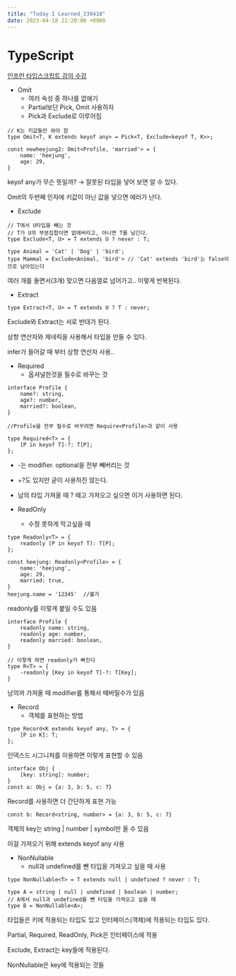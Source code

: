 ```yaml
---
title: "Today I Learned_230418"
date: 2023-04-18 21:20:00 +0900
---
```


# TypeScript
[인프런 타입스크립트 강의 수강](https://www.inflearn.com/course/%ED%83%80%EC%9E%85%EC%8A%A4%ED%81%AC%EB%A6%BD%ED%8A%B8-%EC%98%AC%EC%9D%B8%EC%9B%90-1/dashboard)

- Omit
    - 여러 속성 중 하나를 없애기
    - Partial보단 Pick, Omit 사용하자
    - Pick과 Exclude로 이루어짐

```tsx
// K는 키값들만 와야 함
type Omit<T, K extends keyof any> = Pick<T, Exclude<keyof T, K>>;

const newheejung2: Omit<Profile, 'married'> = {
    name: 'heejung',
    age: 29,
}
```

keyof any가 무슨 뜻일까? → 잘못된 타입을 넣어 보면 알 수 있다.

Omit의 두번째 인자에 키값이 아닌 값을 넣으면 에러가 난다.

- Exclude

```tsx
// T에서 U타입을 빼는 것
// T가 U의 부분집합이면 없애버리고, 아니면 T를 남긴다.
type Exclude<T, U> = T extends U ? never : T;

type Animal = 'Cat' | 'Dog' | 'bird';
type Mammal = Exclude<Animal, 'bird'> // 'Cat' extends 'bird'는 false이므로 남아있는다
```

여러 개를 돌면서(3개) 맞으면 다음껄로 넘어가고.. 이렇게 반복된다.

- Extract

```tsx
type Extract<T, U> = T extends U ? T : never;
```

Exclude와 Extract는 서로 반대가 된다.

삼항 연산자와 제네릭을 사용해서 타입을 만들 수 있다.

infer가 들어갈 때 부터 삼항 연산자 사용..

- Required
    - 옵셔널한것을 필수로 바꾸는 것

```tsx
interface Profile {
    name?: string,
    age?: number,
    married?: boolean,
}

//Profile을 전부 필수로 바꾸려면 Require<Profile>과 같이 사용
```

```tsx
type Required<T> = {
    [P in keyof T]-?: T[P];
};
```

- -는 modifier. optional을 전부 빼버리는 것
- +?도 있지만 굳이 사용하진 않는다.
- 남의 타입 가져올 때 ? 떼고 가져오고 싶으면 이거 사용하면 된다.

- ReadOnly
    - 수정 못하게 막고싶을 때

```tsx
type Readonly<T> = {
    readonly [P in keyof T]: T[P];
};
```

```tsx
const heejung: Readonly<Profile> = {
    name: 'heejung',
    age: 29,
    married: true,
}
heejung.name = '12345'  //불가
```

readonly를 이렇게 붙일 수도 있음

```tsx
interface Profile {
    readonly name: string,
    readonly age: number,
    readonly married: boolean,
}

// 이렇게 하면 readonly가 빠진다
type R<T> = {
    -readonly [Key in keyof T]-?: T[Key];
}
```

남의꺼 가져올 때 modifier를 통해서 떼버릴수가 있음

- Record
    - 객체를 표현하는 방법

```tsx
type Record<K extends keyof any, T> = {
    [P in K]: T;
};
```

인덱스드 시그니처를 이용하면 이렇게 표현할 수 있음

```tsx
interface Obj {
    [key: string]: number;
}
const a: Obj = {a: 3, b: 5, c: 7}
```

Record를 사용하면 더 간단하게 표현 가능

```tsx
const b: Record<string, number> = {a: 3, b: 5, c: 7}
```

객체의 key는 string &#124; number &#124; symbol만 올 수 있음

이걸 가져오기 위해 extends keyof any 사용

- NonNullable
    - null과 undefined를 뺀 타입을 가져오고 싶을 때 사용

```tsx
type NonNullable<T> = T extends null | undefined ? never : T;
```

```tsx
type A = string | null | undefined | boolean | number;
// A에서 null과 undefined를 뺀 타입을 가져오고 싶을 때
type B = NonNullable<A>;
```

타입들은 키에 적용되는 타입도 있고 인터페이스(객체)에 적용되는 타입도 있다.

Partial, Required, ReadOnly, Pick은 인터페이스에 적용

Exclude, Extract는 key들에 적용된다.

NonNullable은 key에 적용되는 것들